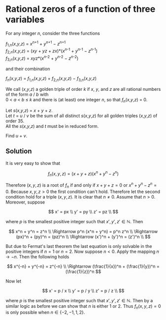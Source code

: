 # Rational zeros of a function of three variables

<p>For any integer <var>n</var>, consider the three functions</p>
<p class="margin_left"><var>f</var><sub>1,<var>n</var></sub>(<var>x</var>,<var>y</var>,<var>z</var>) = <var>x</var><sup><var>n</var>+1</sup> + <var>y</var><sup><var>n</var>+1</sup> − <var>z</var><sup><var>n</var>+1</sup><br /><var>f</var><sub>2,<var>n</var></sub>(<var>x</var>,<var>y</var>,<var>z</var>) = (<var>xy</var> + <var>yz</var> + <var>zx</var>)*(<var>x</var><sup><var>n</var>-1</sup> + <var>y</var><sup><var>n</var>-1</sup> − <var>z</var><sup><var>n</var>-1</sup>)<br /><var>f</var><sub>3,<var>n</var></sub>(<var>x</var>,<var>y</var>,<var>z</var>) = <var>xyz</var>*(<var>x</var><sup><var>n</var>-2</sup> + <var>y</var><sup><var>n</var>-2</sup> − <var>z</var><sup><var>n</var>-2</sup>)</p>
<p>and their combination</p>
<p class="margin_left"><var>f</var><sub><var>n</var></sub>(<var>x</var>,<var>y</var>,<var>z</var>) = <var>f</var><sub>1,<var>n</var></sub>(<var>x</var>,<var>y</var>,<var>z</var>) + <var>f</var><sub>2,<var>n</var></sub>(<var>x</var>,<var>y</var>,<var>z</var>) − <var>f</var><sub>3,<var>n</var></sub>(<var>x</var>,<var>y</var>,<var>z</var>)</p>
<p>We call (<var>x</var>,<var>y</var>,<var>z</var>) a golden triple of order <var>k</var> if <var>x</var>, <var>y</var>, and <var>z</var> are all rational numbers of the form <var>a</var> / <var>b</var> with<br />
0 &lt; <var>a</var> &lt; <var>b</var> ≤ <var>k</var> and there is (at least) one integer <var>n</var>, so that <var>f</var><sub><var>n</var></sub>(<var>x</var>,<var>y</var>,<var>z</var>) = 0.</p>
<p>Let <var>s</var>(<var>x</var>,<var>y</var>,<var>z</var>) = <var>x</var> + <var>y</var> + <var>z</var>.<br />
Let <var>t</var> = <var>u</var> / <var>v</var> be the sum of all distinct <var>s</var>(<var>x</var>,<var>y</var>,<var>z</var>) for all golden triples (<var>x</var>,<var>y</var>,<var>z</var>) of order 35.<br /> All the <var>s</var>(<var>x</var>,<var>y</var>,<var>z</var>) and <var>t</var>  must be in reduced form.</p>
<p>Find <var>u</var> + <var>v</var>.</p>


## Solution

It is very easy to show that

$$
f_n(x, y, z) = (x + y + z) (x^n + y^n - z^n)
$$

Therefore $(x, y, z)$ is a root of $f_n$ if and only if $x + y + z = 0$ or $x^n + y^n - z^n = 0$. Because $x, y, z > 0$ the first condition can't hold. Therefore let the second condition hold for a triple $(x, y, z)$. It is clear that $n \not= 0$. Assume that $n > 0$. Moreover, suppose

$$
x' = px \\
y' = py \\
z' = pz \\
$$

where $p$ is the smallest positive integer such that $x', y', z' \in \mathbb{N}$. Then

$$
x^n + y^n = z^n \\
\Rightarrow p^n (x^n + y^n) = p^n z^n \\
\Rightarrow (px)^n + (py)^n = (pz)^n \\
\Rightarrow (x')^n + (y')^n = (z')^n \\
$$
 
But due to Fermat's last theorem the last equation is only solvable in the positive integers if $n = 1$ or $n = 2$. Now suppose $n < 0$. Apply the mapping $n \rightarrow -n$. Then the following holds

$$
x^{-n} + y^{-n} = z^{-n} \\
\Rightarrow (\frac{1}{x})^n + (\frac{1}{y})^n = (\frac{1}{z})^n
$$

Now let

$$
x' = p / x \\
y' = p / y \\
z' = p / z \\
$$

where $p$ is the smallest positive integer such that $x', y', z' \in \mathbb{N}$. Then by a similar logic as before we can show that $n$ is either 1 or 2. Thus $f_n(x, y, z) = 0$ is only possible when $n \in \{ -2, -1, 1, 2 \}$.